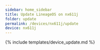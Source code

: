 ```yaml
---
sidebar: home_sidebar
title: Update LineageOS on nx611j
folder: update
permalink: /devices/nx611j/update
device: nx611j
---
```

{% include templates/device_update.md %}
